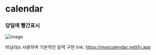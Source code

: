# calendar
### 당일에 빨간표시
![image](https://github.com/chlangus/calendar/assets/139041897/1a0a1003-b1fa-4f0a-bf7b-e73cecada7ad)

바닐라js 사용하여 기본적인 달력 구현
link: https://moocalendar.netlify.app
